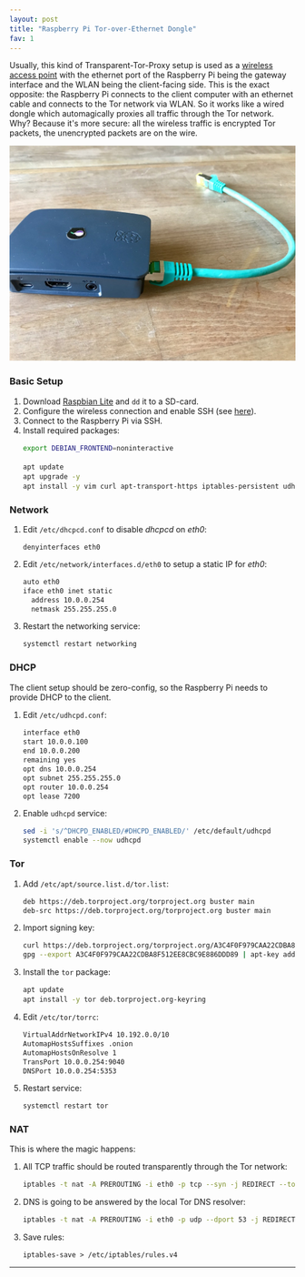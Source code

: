 ```yaml
---
layout: post
title: "Raspberry Pi Tor-over-Ethernet Dongle"
fav: 1
---
```


Usually, this kind of Transparent-Tor-Proxy setup is used as a [wireless access point](/transparent-tor-wlan-proxy-debian/) with the ethernet port of the Raspberry Pi being the gateway interface and the WLAN being the client-facing side. This is the exact opposite: the Raspberry Pi connects to the client computer with an ethernet cable and connects to the Tor network via WLAN. So it works like a wired dongle which automagically proxies all traffic through the Tor network.
Why? Because it's more secure: all the wireless traffic is encrypted Tor packets, the unencrypted packets are on the wire.

![pi-dongle](/files/raspberry-pi-tor-over-ethernet-dongle.jpg)

### Basic Setup
1. Download [Raspbian Lite](https://www.raspberrypi.org/downloads/raspbian/) and `dd` it to a SD-card.
2. Configure the wireless connection and enable SSH (see [here](/raspberry-pi-zero-w-headless-setup/)).
3. Connect to the Raspberry Pi via SSH.
4. Install required packages:
   ```bash
   export DEBIAN_FRONTEND=noninteractive

   apt update
   apt upgrade -y
   apt install -y vim curl apt-transport-https iptables-persistent udhcpd
   ```

### Network
1. Edit `/etc/dhcpcd.conf` to disable *dhcpcd* on *eth0*:
   ```
   denyinterfaces eth0
   ```
2. Edit `/etc/network/interfaces.d/eth0` to setup a static IP for *eth0*:
   ```
   auto eth0
   iface eth0 inet static
     address 10.0.0.254
     netmask 255.255.255.0
   ```
3. Restart the networking service:
   ```bash
   systemctl restart networking
   ```

### DHCP
The client setup should be zero-config, so the Raspberry Pi needs to provide DHCP to the client.

1. Edit `/etc/udhcpd.conf`:
   ```
   interface eth0
   start 10.0.0.100
   end 10.0.0.200
   remaining yes
   opt dns 10.0.0.254
   opt subnet 255.255.255.0
   opt router 10.0.0.254
   opt lease 7200
   ```
2. Enable `udhcpd` service:
   ```bash
   sed -i 's/^DHCPD_ENABLED/#DHCPD_ENABLED/' /etc/default/udhcpd
   systemctl enable --now udhcpd
   ```

### Tor
1. Add `/etc/apt/source.list.d/tor.list`:
   ```
   deb https://deb.torproject.org/torproject.org buster main
   deb-src https://deb.torproject.org/torproject.org buster main
   ```
2. Import signing key:
   ```bash
   curl https://deb.torproject.org/torproject.org/A3C4F0F979CAA22CDBA8F512EE8CBC9E886DDD89.asc | gpg --import
   gpg --export A3C4F0F979CAA22CDBA8F512EE8CBC9E886DDD89 | apt-key add -
   ```
3. Install the `tor` package:
   ```bash
   apt update
   apt install -y tor deb.torproject.org-keyring
   ```
4. Edit `/etc/tor/torrc`:
   ```
   VirtualAddrNetworkIPv4 10.192.0.0/10
   AutomapHostsSuffixes .onion
   AutomapHostsOnResolve 1
   TransPort 10.0.0.254:9040
   DNSPort 10.0.0.254:5353
   ```
5. Restart service:
   ```bash
   systemctl restart tor
   ```

### NAT
This is where the magic happens:

1. All TCP traffic should be routed transparently through the Tor network:
   ```bash
   iptables -t nat -A PREROUTING -i eth0 -p tcp --syn -j REDIRECT --to-ports 9040
   ```
2. DNS is going to be answered by the local Tor DNS resolver:
   ```bash
   iptables -t nat -A PREROUTING -i eth0 -p udp --dport 53 -j REDIRECT --to-ports 5353
   ```
3. Save rules:
   ```
   iptables-save > /etc/iptables/rules.v4
   ```

---
